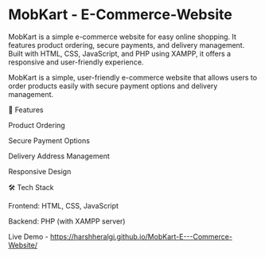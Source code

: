 # MobKart - E-Commerce-Website
MobKart is a simple e-commerce website for easy online shopping. It features product ordering, secure payments, and delivery management. Built with HTML, CSS, JavaScript, and PHP using XAMPP, it offers a responsive and user-friendly experience.

MobKart is a simple, user-friendly e-commerce website that allows users to order products easily with secure payment options and delivery management.

🚀 Features

Product Ordering

Secure Payment Options

Delivery Address Management

Responsive Design

🛠️ Tech Stack

Frontend: HTML, CSS, JavaScript

Backend: PHP (with XAMPP server)

Live Demo - https://harshheralgi.github.io/MobKart-E---Commerce-Website/
